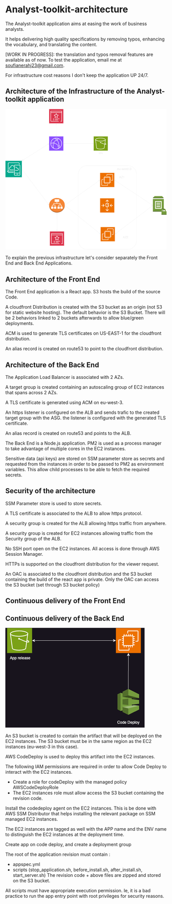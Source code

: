 # Analyst-toolkit-architecture
The Analyst-toolkit application aims at easing the work of business analysts. 

It helps delivering high quality specifications by removing typos, enhancing the vocabulary, and translating the content.

[WORK IN PROGRESS]: the translation and typos removal features are available as of now. To test the application, email me at soufianerahj23@gmail.com. 

For infrastructure cost reasons I don't keep the application UP 24/7.

## Architecture of the Infrastructure of the Analyst-toolkit application
![Architecture of the infrastructure](diagrams/analyst-toolkit-architecture.png)

To explain the previous infrastructure let's consider separately the Front End and Back End Applications.

## Architecture of the Front End
The Front End application is a React app. S3 hosts the build of the source Code. 

A cloudfront Distribution is created with the S3 bucket as an origin (not S3 for static website hosting). The default behavior is the S3 Bucket. There will be 2 behaviors linked to 2 buckets afterwards to allow blue/green deployments.

ACM is used to generate TLS certificates on US-EAST-1 for the cloudfront distribution.

An alias record is created on route53 to point to the cloudfront distribution.

## Architecture of the Back End

The Application Load Balancer is associated with 2 AZs. 

A target group is created containing an autoscaling group of EC2 instances that spans across 2 AZs.

A TLS certificate is generated using ACM on eu-west-3. 

An https listener is configured on the ALB and sends trafic to the created target group with the ASG. the listener is configured with the generated TLS certificate.

An alias record is created on route53 and points to the ALB.

The Back End is a Node.js application. PM2 is used as a process manager to take advantage of multiple cores in the EC2 instances. 

Sensitive data (api keys) are stored on SSM parameter store as secrets and requested from the instances in order to be passed to PM2 as environment variables. This allow child processes to be able to fetch the required secrets.

## Security of the architecture

SSM Parameter store is used to store secrets. 

A TLS certificate is associated to the ALB to allow https protocol.

A security group is created for the ALB allowing https traffic from anywhere.

A security group is created for EC2 instances allowing traffic from the Security group of the ALB.

No SSH port open on the EC2 instances. All access is done through AWS Session Manager.

HTTPs is supported on the cloudfront distribution for the viewer request.

An OAC is associated to the cloudfront distribution and the S3 bucket containing the build of the react app is private. Only the OAC can access the S3 bucket (set through S3 bucket policy)

## Continuous delivery of the Front End

## Continuous delivery of the Back End

![CD BE](diagrams/CD-EC2.png)

An S3 bucket is created to contain the artifact that will be deployed on the EC2 instances. The S3 bucket must be in the same region as the EC2 instances (eu-west-3 in this case).

AWS CodeDeploy is used to deploy this artifact into the EC2 instances. 

The following IAM permissions are required in order to allow Code Deploy to interact with the EC2 instances.
- Create a role for codeDeploy with the managed policy AWSCodeDeployRole
- The EC2 instances role must allow access the S3 bucket containing the revision code. 

Install the codedeploy agent on the EC2 instances. This is be done with AWS SSM Distributor that helps installing the relevant package on SSM managed EC2 instances.

The EC2 instances are tagged as well with the APP name and the ENV name to distinguish the EC2 instances at the deployment time.

Create app on code deploy, and create a deployment group

The root of the application revision must contain : 
- appspec.yml
- scripts (stop_application.sh, before_install.sh, after_install.sh, start_server.sh)
The revision code + above files are zipped and stored on the S3 bucket.

All scripts must have appropriate execution permission. Ie, it is a bad practice to run the app entry point with root privileges for security reasons.
